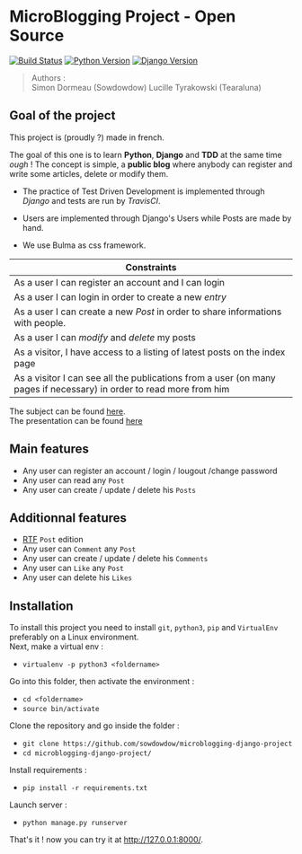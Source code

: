 # MicroBlogging Project - Open Source

[![Build Status](https://travis-ci.org/sowdowdow/microblogging-django-project.svg?branch=master)](https://travis-ci.org/sowdowdow/microblogging-django-project)
[![Python Version](https://img.shields.io/badge/python-3.6.7-brightgreen.svg)](https://python.org)
[![Django Version](https://img.shields.io/badge/django-2.1.3-brightgreen.svg)](https://djangoproject.com)


> Authors :  
Simon Dormeau (Sowdowdow)
Lucille Tyrakowski (Tearaluna)
## Goal of the project
This project is (proudly ?) made in french.

The goal of this one is to learn **Python**, **Django** and **TDD** at the same time *ough* !
The concept is simple, a **public blog** where anybody can register and write some articles, delete or modify them.

- The practice of Test Driven Development is implemented through *Django* and tests are run by *TravisCI*.

- Users are implemented through Django's Users while Posts are made by hand.

- We use Bulma as css framework.

| Constraints |
|---------------------------------------------------------------------------------------------------------------------|
| As a user I can register an account and I can login |
| As a user I can login in order to create a new *entry* |
| As a user I can create a new *Post* in order to share informations with people. |
| As a user I can *modify* and *delete* my posts |
| As a visitor, I have access to a listing of latest posts on the index page |
| As a visitor I can see all the publications from a user (on many pages if necessary) in order to read more from him |

The subject can be found [here](https://www.delahayeyourself.info/modules/LP%20Web%20Dynamique/django/projet/).  
The presentation can be found [here](https://docs.google.com/presentation/d/1XHCNQMNqVo_lfPuM2SmqDILuf-K4GcYQjZnAFyZdq4I)

## Main features
 - Any user can register an account / login / lougout /change password
 - Any user can read any `Post`
 - Any user can create / update / delete his `Posts`
## Additionnal features
 - [RTF](https://fr.wikipedia.org/wiki/Rich_Text_Format) `Post` edition
 - Any user can `Comment` any `Post`
 - Any user can create / update / delete his `Comments`
 - Any user can `Like` any `Post`
 - Any user can delete his `Likes`

## Installation

To install this project you need to install `git`, `python3`, `pip` and `VirtualEnv` preferably on a Linux environment.  
Next, make a virtual env :  
 - `virtualenv -p python3 <foldername>`

Go into this folder, then activate the environment :  
 - `cd <foldername>`
 - `source bin/activate`

Clone the repository and go inside the folder :
 - `git clone https://github.com/sowdowdow/microblogging-django-project`
 - `cd microblogging-django-project/`

Install requirements :
 - `pip install -r requirements.txt`

Launch server :
 - `python manage.py runserver`

That's it ! now you can try it at http://127.0.0.1:8000/.
